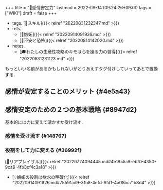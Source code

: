 +++
title = "📝感情安定力"
lastmod = 2022-09-14T09:24:26+09:00
tags = ["WIKI"]
draft = false
+++

-   tags. [🔖スキル]({{< relref "20220831232347.md" >}})
-   refs.
    -   [📝嫉妬]({{< relref "20220914091926.md" >}})
    -   [📝不安と恐怖]({{< relref "20220814142020.md" >}})
-   notes.
    -   [🎓わたしの生産性攻略のキモは心を操る力の習得]({{< relref "20220831231123.md" >}})

もっといい名前があるかもしれないがとりあえずタグ付けしていってあとで置換する.


## 感情が安定することのメリット {#4e5a43}


## 感情安定のための２つの基本戦略 {#8947d2}

基本的には力に変えて活かすか受け流す.


### 感情を受け流す {#148767}


### 役割をして力に変える {#36992f}

[📝リアプレイザル]({{< relref "20220724094445.md#4e1955a9-ebf0-4350-9ca9-4fb3cf4c3a18" >}})

-   [💡嫉妬の役割は欲求の明確化]({{< relref "20220914091926.md#75591ad9-3fb8-4efd-9fd1-4a08bc71b8d4" >}})
